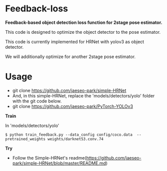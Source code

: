 # Feedback-loss
**Feedback-based object detection loss function for 2stage pose estimator.**


This code is designed to optimize the object detector to the pose estimator.

This code is currently implemented for HRNet with yolov3 as object detector.

We will additionally optimize for another 2stage pose estimator.





# Usage

- git clone https://github.com/jaeseo-park/simple-HRNet
- And, in this simple-HRNet, replace the 'models/detectors/yolo' folder with the git code below.
- git clone https://github.com/jaeseo-park/PyTorch-YOLOv3


**Train**


In 'models/detectors/yolo'

```
$ python train_feedback.py --data_config config/coco.data  --pretrained_weights weights/darknet53.conv.74
```


**Try**

- Follow the Simple-HRNet's readme(https://github.com/jaeseo-park/simple-HRNet/blob/master/README.md)
